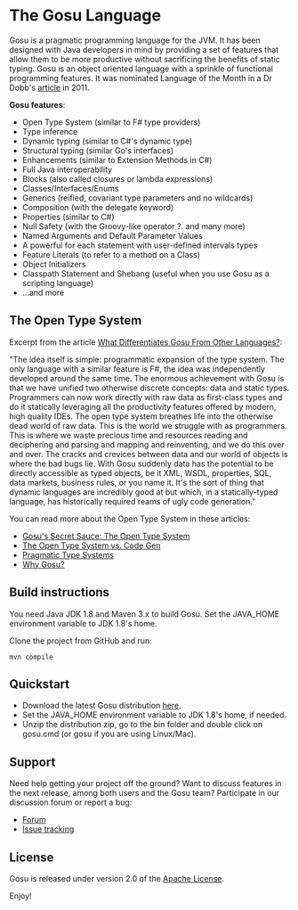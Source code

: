 The Gosu Language
=================

Gosu is a pragmatic programming language for the JVM.
It has been designed with Java developers in mind by providing a set of features that allow them to be more productive without sacrificing the benefits of static typing.
Gosu is an object oriented language with a sprinkle of functional programming features.
It was nominated Language of the Month in a Dr Dobb's [article](http://www.drdobbs.com/open-source/language-of-the-month-gosu/231001429# "Dr Dobb's article") in 2011.

**Gosu features**:

* Open Type System (similar to F# type providers)
* Type inference
* Dynamic typing (similar to C#'s dynamic type)
* Structural typing (similar Go's interfaces)
* Enhancements  (similar to Extension Methods in C#)
* Full Java interoperability
* Blocks (also called closures or lambda expressions)
* Classes/Interfaces/Enums
* Generics (reified, covariant type parameters and no wildcards)
* Composition (with the delegate keyword)
* Properties (similar to C#)
* Null Safety (with the Groovy-like operator ?. and many more)
* Named Arguments and Default Parameter Values
* A powerful for each statement with user-defined intervals types
* Feature Literals (to refer to a method on a Class)
* Object Initializers
* Classpath Statement and Shebang (useful when you use Gosu as a scripting language)
* ...and more


The Open Type System
--------------------
Excerpt from the article [What Differentiates Gosu From Other Languages?](http://devblog.guidewire.com/2012/02/27/what-differentiates-gosu-from-other-languages/ "Link"):

"The idea itself is simple: programmatic expansion of the type system.
The only language with a similar feature is F#, the idea was independently developed around the same time.
The enormous achievement with Gosu is that we have unified two otherwise discrete concepts: data and static types. Programmers can now work directly with raw data as first-class types and do it statically leveraging all the productivity features offered by modern, high quality IDEs.
The open type system breathes life into the otherwise dead world of raw data. This is the world we struggle with as programmers.  This is where we waste precious time and resources reading and deciphering and parsing and mapping and reinventing, and we do this over and over. The cracks and crevices between data and our world of objects is where the bad bugs lie. With Gosu suddenly data has the potential to be directly accessible as typed objects, be it XML, WSDL, properties, SQL, data markets, business rules, or you name it. It's the sort of thing that dynamic languages are incredibly good at but which, in a statically-typed language, has historically required reams of ugly code generation."

You can read more about the Open Type System in these articles:

* [Gosu's Secret Sauce: The Open Type System](http://devblog.guidewire.com/2010/11/18/gosus-secret-sauce-the-open-type-system/ "Link")
* [The Open Type System vs. Code Gen](http://devblog.guidewire.com/2011/05/23/the-open-type-system-vs-code-ge/ "Link")
* [Pragmatic Type Systems](http://devblog.guidewire.com/2008/07/25/pragmatic-type-systems/ "Link")
* [Why Gosu?](http://devblog.guidewire.com/2010/11/11/why-gosu/ "Link")


Build instructions
------------------
You need Java JDK 1.8 and Maven 3.x to build Gosu.
Set the JAVA_HOME environment variable to JDK 1.8's home.

Clone the project from GitHub and run:

    mvn compile


Quickstart
----------

* Download the latest Gosu distribution [here](http://gosu-lang.github.io/downloads.html).
* Set the JAVA_HOME environment variable to JDK 1.8's home, if needed.
* Unzip the distribution zip, go to the bin folder and double click on gosu.cmd (or gosu if you are using Linux/Mac).

Support
-------

Need help getting your project off the ground? Want to discuss features in the next release, among both users and the Gosu team? Participate in our discussion forum or report a bug:

* [Forum](http://groups.google.com/group/gosu-lang "Forum")
* [Issue tracking](https://github.com/gosu-lang/gosu-lang/issues "Issues")

License
-------

Gosu is released under version 2.0 of the [Apache License](http://www.apache.org/licenses/LICENSE-2.0.txt "License").

Enjoy!
